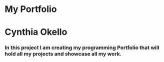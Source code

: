 # My Portfolio
# Cynthia Okello
### In this project I am creating my programming Portfolio that will hold all my projects and showcase all my work.
